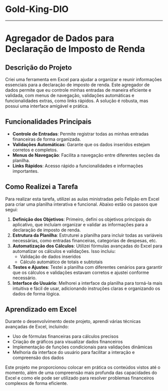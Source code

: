 # Gold-King-DIO
----------------------------------------------------------------------------------------------------------------------------------------------------
# Agregador de Dados para Declaração de Imposto de Renda

## Descrição do Projeto
Criei uma ferramenta em Excel para ajudar a organizar e reunir informações essenciais para a declaração de imposto de renda. Este agregador de dados permite que eu controle minhas entradas de maneira eficiente e validada, com menus de navegação, validações automáticas e funcionalidades extras, como links rápidos. A solução é robusta, mas possui uma interface amigável e prática.

## Funcionalidades Principais
- **Controle de Entradas**: Permite registrar todas as minhas entradas financeiras de forma organizada.
- **Validações Automáticas**: Garante que os dados inseridos estejam corretos e completos.
- **Menus de Navegação**: Facilita a navegação entre diferentes seções da planilha.
- **Links Rápidos**: Acesso rápido a funcionalidades e informações importantes.

## Como Realizei a Tarefa
Para realizar esta tarefa, utilizei as aulas ministradas pelo Felipão em Excel para criar uma planilha interativa e funcional. Abaixo estão os passos que segui:

1. **Definição dos Objetivos**: Primeiro, defini os objetivos principais do aplicativo, que incluíam organizar e validar as informações para a declaração de imposto de renda.
2. **Estrutura da Planilha**: Estruturei a planilha para incluir todas as variáveis necessárias, como entradas financeiras, categorias de despesas, etc.
3. **Automatização dos Cálculos**: Utilizei fórmulas avançadas do Excel para automatizar os cálculos e validações. Isso incluiu:
   - Validação de dados inseridos
   - Cálculo automático de totais e subtotais
4. **Testes e Ajustes**: Testei a planilha com diferentes cenários para garantir que os cálculos e validações estavam corretos e ajustei conforme necessário.
5. **Interface do Usuário**: Melhorei a interface da planilha para torná-la mais intuitiva e fácil de usar, adicionando instruções claras e organizando os dados de forma lógica.

## Aprendizado em Excel
Durante o desenvolvimento deste projeto, aprendi várias técnicas avançadas de Excel, incluindo:
- Uso de fórmulas financeiras para cálculos precisos
- Criação de gráficos para visualizar dados financeiros
- Implementação de funções condicionais para validações dinâmicas
- Melhoria da interface do usuário para facilitar a interação e compreensão dos dados

Este projeto me proporcionou colocar em prática os conteúdos vistos até o momento, além de uma compreensão mais profunda das capacidades do Excel e como ele pode ser utilizado para resolver problemas financeiros complexos de forma eficiente.
